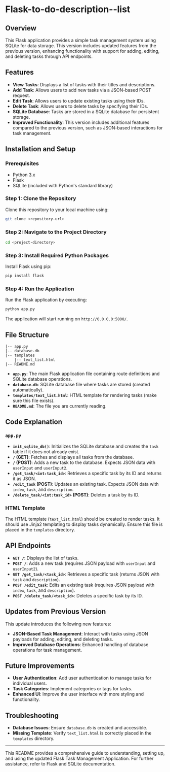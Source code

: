 # Flask-to-do-description--list

## Overview

This Flask application provides a simple task management system using SQLite for data storage. This version includes updated features from the previous version, enhancing functionality with support for adding, editing, and deleting tasks through API endpoints.

## Features

- **View Tasks**: Displays a list of tasks with their titles and descriptions.
- **Add Task**: Allows users to add new tasks via a JSON-based POST request.
- **Edit Task**: Allows users to update existing tasks using their IDs.
- **Delete Task**: Allows users to delete tasks by specifying their IDs.
- **SQLite Database**: Tasks are stored in a SQLite database for persistent storage.
- **Improved Functionality**: This version includes additional features compared to the previous version, such as JSON-based interactions for task management.

## Installation and Setup

### Prerequisites

- Python 3.x
- Flask
- SQLite (included with Python's standard library)

### Step 1: Clone the Repository

Clone this repository to your local machine using:

```bash
git clone <repository-url>
```

### Step 2: Navigate to the Project Directory

```bash
cd <project-directory>
```

### Step 3: Install Required Python Packages

Install Flask using pip:

```bash
pip install flask
```

### Step 4: Run the Application

Run the Flask application by executing:

```bash
python app.py
```

The application will start running on `http://0.0.0.0:5000/`.

## File Structure

```
|-- app.py
|-- database.db
|-- templates
    |-- text_list.html
|-- README.md
```

- **`app.py`**: The main Flask application file containing route definitions and SQLite database operations.
- **`database.db`**: SQLite database file where tasks are stored (created automatically).
- **`templates/text_list.html`**: HTML template for rendering tasks (make sure this file exists).
- **`README.md`**: The file you are currently reading.

## Code Explanation

### `app.py`

- **`init_sqlite_db()`**: Initializes the SQLite database and creates the `task` table if it does not already exist.
- **`/` (GET)**: Fetches and displays all tasks from the database.
- **`/` (POST)**: Adds a new task to the database. Expects JSON data with `userInput` and `userInput2`.
- **`/get_task/<int:task_id>`**: Retrieves a specific task by its ID and returns it as JSON.
- **`/edit_task` (POST)**: Updates an existing task. Expects JSON data with `index`, `task`, and `description`.
- **`/delete_task/<int:task_id>` (POST)**: Deletes a task by its ID.

### HTML Template

The HTML template (`text_list.html`) should be created to render tasks. It should use Jinja2 templating to display tasks dynamically. Ensure this file is placed in the `templates` directory.

## API Endpoints

- **`GET /`**: Displays the list of tasks.
- **`POST /`**: Adds a new task (requires JSON payload with `userInput` and `userInput2`).
- **`GET /get_task/<task_id>`**: Retrieves a specific task (returns JSON with `task` and `description`).
- **`POST /edit_task`**: Edits an existing task (requires JSON payload with `index`, `task`, and `description`).
- **`POST /delete_task/<task_id>`**: Deletes a specific task by its ID.

## Updates from Previous Version

This update introduces the following new features:
- **JSON-Based Task Management**: Interact with tasks using JSON payloads for adding, editing, and deleting tasks.
- **Improved Database Operations**: Enhanced handling of database operations for task management.

## Future Improvements

- **User Authentication**: Add user authentication to manage tasks for individual users.
- **Task Categories**: Implement categories or tags for tasks.
- **Enhanced UI**: Improve the user interface with more styling and functionality.

## Troubleshooting

- **Database Issues**: Ensure `database.db` is created and accessible.
- **Missing Template**: Verify `text_list.html` is correctly placed in the `templates` directory.

---

This README provides a comprehensive guide to understanding, setting up, and using the updated Flask Task Management Application. For further assistance, refer to Flask and SQLite documentation.
